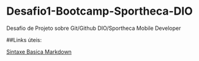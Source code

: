 # Desafio1-Bootcamp-Sportheca-DIO
Desafio de Projeto sobre Git/Github DIO/Sportheca Mobile Developer

##Links úteis:

[Sintaxe Basica Markdown](https://www.markdownguide.org/basic-syntax/)
